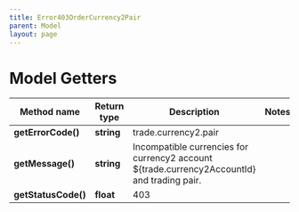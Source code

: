 ```yaml
---
title: Error403OrderCurrency2Pair
parent: Model
layout: page
---
```


# Model Getters

Method name | Return type | Description | Notes
------------ | ------------- | ------------- | -------------
**getErrorCode()** | **string** | trade.currency2.pair |
**getMessage()** | **string** | Incompatible currencies for currency2 account ${trade.currency2AccountId} and trading pair. |
**getStatusCode()** | **float** | 403 |

